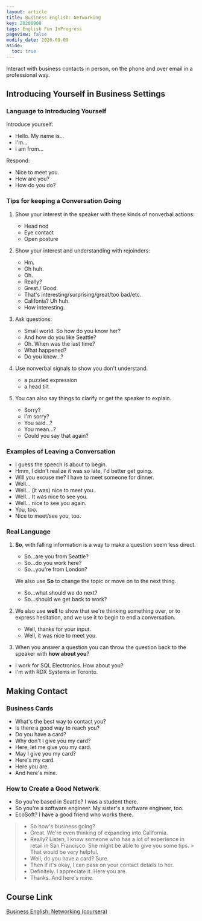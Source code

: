 ```yaml
---
layout: article
title: Business English: Networking
key: 20200908
tags: English Fun InProgress
pageview: false
modify_date: 2020-09-09
aside:
  toc: true
---
```


 Interact with business contacts in person, on the phone and over email in a professional way.

<!--more-->

## Introducing Yourself in Business Settings

### Language to Introducing Yourself

Introduce yourself:
- Hello. My name is...
- I'm...
- I am from…
  
Respond:
- Nice to meet you.
- How are you?
- How do you do?

### Tips for keeping a Conversation Going

1. Show your interest in the speaker with these kinds of nonverbal actions:
   - Head nod
   - Eye contact
   - Open posture

2. Show your interest and understanding with rejoinders:
   - Hm.
   - Oh huh.
   - Oh.
   - Really?
   - Great./ Good.
   - That's interesting/surprising/great/too bad/etc.
   - Califonia? Uh huh.
   - How interesting. 

3. Ask questions:
   - Small world. So how do you know her?
   - And how do you like Seattle?
   - Oh. When was the last time?
   - What happened?
   - Do you know…?

4. Use nonverbal signals to show you don't understand.
   - a puzzled expression
   - a head tilt

5. You can also say things to clarify or get the speaker to explain.
   - Sorry?
   - I'm sorry?
   - You said...?
   - You mean...?
   - Could you say that again?

### Examples of Leaving a Conversation

- I guess the speech is about to begin. 
- Hmm, I didn't realize it was so late, I'd better get going. 
- Will you excuse me? I have to meet someone for dinner. 
- Well... 
- Well... (it was) nice to meet you.
- Well... It was nice to see you. 
- Well... nice to see you again.
- You, too. 
- Nice to meet/see you, too. 

### Real Language

1. **So**, with falling information is a way to make a question seem less direct.
   - So...are you from Seattle? 
   - So...do you work here? 
   - So...you're from London? 
  
   We also use **So** to change the topic or move on to the next thing. 
   - So...what should we do next?
   - So...should we get back to work?

2. We also use **well** to show that we're thinking something over, or to express hesitation, and we use it to begin to end a conversation.
   -  Well, thanks for your input.
   -  Well, it was nice to meet you.

3. When you answer a question you can throw the question back to the speaker with **how about you**?
-  I work for SQL Electronics. How about you? 
-  I'm with RDX Systems in Toronto.

## Making Contact 

### Business Cards

- What's the best way to contact you? 
- Is there a good way to reach you?
- Do you have a card? 
- Why don't I give you my card? 
- Here, let me give you my card. 
- May I give you my card? 
- Here's my card.
- Here you are.
- And here's mine.

###  How to Create a Good Network

- So you're based in Seattle? I was a student there.
- So you're a software engineer. My sister's a software engineer, too.
- EcoSoft? I have a good friend who works there.

> - So how's business going? 
> - Great. We're even thinking of expanding into California. 
> - Really? Listen, I know someone who has a lot of experience in retail in San Francisco. She might be able to give you some tips. > That would be very helpful. 
> - Well, do you have a card? 
> Sure. 
> - Then if it's okay, I can pass on your contact details to her. 
> - Definitely. I appreciate it. Here you are. 
> - Thanks. And here's mine.

## Course Link
[Business English: Networking (coursera)](https://www.coursera.org/programs/university-of-bonn-on-coursera-nkkwy/browse?productId=46b4tHEkEeWbbw5cIAKQrw&productType=course&query=Business+English&showMiniModal=true)
